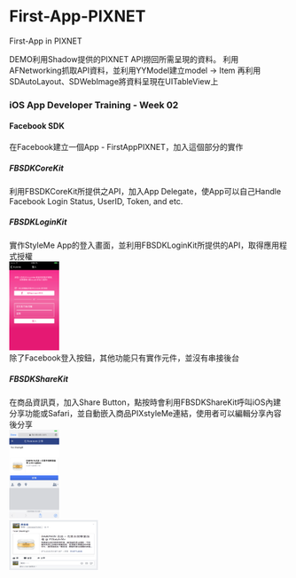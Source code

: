 # First-App-PIXNET
First-App in PIXNET

DEMO利用Shadow提供的PIXNET API撈回所需呈現的資料。
利用AFNetworking抓取API資料，並利用YYModel建立model -> Item
再利用SDAutoLayout、SDWebImage將資料呈現在UITableView上

### iOS App Developer Training - Week 02

#### Facebook SDK
在Facebook建立一個App - FirstAppPIXNET，加入這個部分的實作

##### FBSDKCoreKit
利用FBSDKCoreKit所提供之API，加入App Delegate，使App可以自己Handle Facebook Login Status, UserID, Token, and etc.

##### FBSDKLoginKit
實作StyleMe App的登入畫面，並利用FBSDKLoginKit所提供的API，取得應用程式授權<br>
<img src="img/登入畫面.png" height="160" width="90"><br>
除了Facebook登入按鈕，其他功能只有實作元件，並沒有串接後台

##### FBSDKShareKit
在商品資訊頁，加入Share Button，點按時會利用FBSDKShareKit呼叫iOS內建分享功能或Safari，並自動嵌入商品PIXstyleMe連結，使用者可以編輯分享內容後分享<br>
<img src="img/分享資訊.png" height="160" width="90"><br>
<img src="img/分享結果.png" height="90" width="160"><br>
